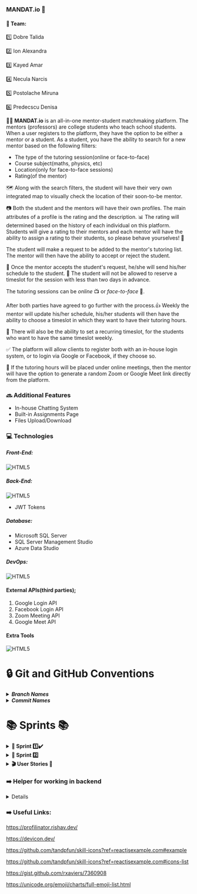 ### MANDAT.io 🚀

#### 🏢 Team:

1️⃣ Dobre Talida

2️⃣ Ion Alexandra

3️⃣ Kayed Amar

4️⃣ Necula Narcis

5️⃣ Postolache Miruna

6️⃣ Predecscu Denisa

👨‍💻 **MANDAT.io** is an all-in-one mentor-student matchmaking platform.
The mentors (professors) are college students who teach school students.
When a user registers to the platform, they have the option to be either a mentor or a student.
As a student, you have the ability to search for a new mentor based on the following filters:

-   The type of the tutoring session(online or face-to-face)
-   Course subject(maths, physics, etc)
-   Location(only for face-to-face sessions)
-   Rating(of the mentor)

🗺️ Along with the search filters, the student will have their very own integrated map to visually check the location of their soon-to-be mentor.

📷 Both the student and the mentors will have their own profiles. The main attributes of a profile is the rating and the description.
📊 The rating will determined based on the history of each individual on this platform.
Students will give a rating to their mentors and each mentor will have the ability to assign a rating to their students, so please behave yourselves! 🚨

The student will make a request to be added to the mentor's tutoring list.
The mentor will then have the ability to accept or reject the student.

📅 Once the mentor accepts the student's request, he/she will send his/her schedule to the student.
🚫 The student will not be allowed to reserve a timeslot for the session with less than two days in advance.

The tutoring sessions can be _online_ 📺 or _face-to-face_ 👬.

After both parties have agreed to go further with the process.👍
Weekly the mentor will update his/her schedule, his/her students will then have the ability to choose a timeslot in which they want to have their tutoring hours.

🔁 There will also be the ability to set a recurring timeslot, for the students who want to have the same timeslot weekly.

✅ The platform will allow clients to register both with an in-house login system, or to login via Google or Facebook, if they choose so.

📶 If the tutoring hours will be placed under online meetings, then the mentor will have the option to generate a random Zoom or Google Meet link directly from the platform.

### 🔜 Additional Features

-   In-house Chatting System
-   Built-in Assignments Page
-   Files Upload/Download

### 💻 Technologies

##### _Front-End:_

![HTML5](https://skillicons.dev/icons?i=html,css,bootstrap,typescript,angular,figma)

##### _Back-End:_

![HTML5](https://skillicons.dev/icons?i=net,cs,bash)

-   JWT Tokens

##### _Database:_

-   Microsoft SQL Server
-   SQL Server Management Studio
-   Azure Data Studio

##### _DevOps:_

![HTML5](https://skillicons.dev/icons?i=azure,docker,kubernetes)

#### External APIs(third parties);

1. Google Login API
2. Facebook Login API
3. Zoom Meeting API
4. Google Meet API

#### Extra Tools

![HTML5](https://skillicons.dev/icons?i=git,github,discord,md,nodejs,stackoverflow,vscode)

# 🔒 Git and GitHub Conventions

<details>
<summary><i><b>Branch Names</b></i></summary>

---

> `type/summary`

Branch names should be all lower case and contain only "/" and "-" as a special characters.
Spaces between words should be replaced by the character "-".

##### ✔️ type:

-   feature
-   fix
-   patch
-   remove

##### 📜 summary:

Always must be in present tense.
Describes the changes made.

#### Branch Examples:

> `feature/add-dropdown-bullets`
>
> `fix/get-account-info-endpoint`
>
> `patch/refactor-method-names`
>
> `remove/unused-queries`

---

</details>



<details>
<summary><i><b>Commit Names</b></i></summary>

---

> type(project): summary

Commit names should be all lower case and contain only ":", "(", ")" as special characters.

##### ✔️ type:

-   feature
-   fix
-   patch
-   refactor
-   remove

##### 🏭 project:

-   fe -> Front-End
-   be -> Back-End
-   db -> Database
-   do -> DevOps

##### 📜 summary:

Always must be in **present tense**.
Describes the changes made.
Each word is separated by a single space character.
After the ":", put a space please. :)

#### Commit Examples:

> `feature(fe): add dropdown bullets`
>
> `fix(be): get account info endpoint`
>
> `patch(be): reduce method queries`
>
> `refactor(fe/be): variable names`
>
> `remove(db): unused rows`

---

</details>



# 📚 Sprints 📚

<details>

<summary><b> 📗 Sprint 1️⃣✔️ </b></summary>

![Backlog1](/readme-images/sprint_1.PNG)

 > Login & Register
 
  * <i><b>Login</b></i> : Should be composed of two fields (email and password) and Login button acompanied by "Login with Facebook" and/or "Login with Google" button fir different login options.
  * <i><b>Register</b></i> : Will be a page to start your account and begin adding information to help our algorithm find the best match for you to learn and better yourself. Here you'll have to input relevant information like: name, address (for convenient pairing with a mentor or students), and an email wich will require a new password to secure your account. You will also choose if you want to register as a mentor or as a student.
  
  Information about courses and what subjects are you interested in teaching/learning will be at a later step, when completing the profile.

 > Integrated services
 
  * <i><b>Login with Facebook</b></i> : Facebook Login allows visitors to use their Facebook profile to log into your website instead of creating a unique sign-in. Then, when a visitor uses Facebook to log in, they also grant you access to specific pieces of information. 
 
     That information may include their:

      *  Email
      *  Public profile
      *  Likes and interests
      *  Friends

    This information can be usefull to see what your fielnds are studying and can help you get toghether and combine classes and help each other with homework.
 
 * <i><b>Login with Google</b></i> : For a simplified and secure way to connect to yourt account and transfer the required data with speed and ease.
 
 * <i><b>Maps from Google</b></i> : Integration of Google Maps will help our interface be user friendly and interactive while having all the amazing features of the powerfull API. It will help you pick your location and range in which you are available to go to for phisical tutoring sessions, and help our algorithm to pair ou with the best tutor closest to your desired location.
---

</details>

<details>
<summary><b> 📗 Sprint 2️⃣ </b></summary>

![Backlog1](/readme-images/sprint_2.PNG)

</details>

<details>
<summary><b> 🎬 User Stories 📰 </b></summary>

***Discussed in Weekly Meeting on 11.09.2022 08:45PM***

**As Admin:**
- I can manage/delete any account so that I can enforce appropriate measures if needed

**As a unregistered user/someone without an account:**
- I want to search the website/endpoints that are public/don't have authorization so that I can check out the website without having to register
- I want to be able to register so that I can have my own personal account

**As a registered user(mentor or student):**
- I want to be able to login so that I can navigate on my own personal account
- I want to to have the ability to check the details of my profile so that I can view my personal info
- I want to manage my account(update details/delete account) so that I can leave my details up-to-date
- I can leave a review/rating score on the person I worked with(mentor for student/student for mentor) so that I can acknowledge my experience with them/help others get some feedback on that person

**As a student:**
- I want to search for mentors both for online sessions and physical session so that I can find a mentor
- I want to see every mentor's location on the map(in case of physical sessions) so that I can better estimate my route
- I want to sort mentors based on filters such as location/distance, rating, subject, price so that I can make a better decision on which mentor to pick
- I want to see a mentor's phone number so that I can call him/her and schedule a timeslot for the future sessions

**As a mentor:**
- I want to be able to accept/reject student requests so that I can be more selective with the students I work with
- I can view all my accepted students/the students I tutor so that I can have an overview on them
- I can post announcements with subjects I can teach so that I attract more students 
- I can generate a Google Meet/Zoom link so that it would be easier to have online tutoring sessions
    
---
</details>

### ➡️ Helper for working in backend
<details>
[HelperBackend.docx](https://github.com/inginerie-software-22-23/proiect-inginerie-software-mandat/files/10257937/HelperBackend.docx)

</details>

### ➡️ Useful Links:

https://profilinator.rishav.dev/

https://devicon.dev/

https://github.com/tandpfun/skill-icons?ref=reactjsexample.com#example

https://github.com/tandpfun/skill-icons?ref=reactjsexample.com#icons-list

https://gist.github.com/rxaviers/7360908

https://unicode.org/emoji/charts/full-emoji-list.html
